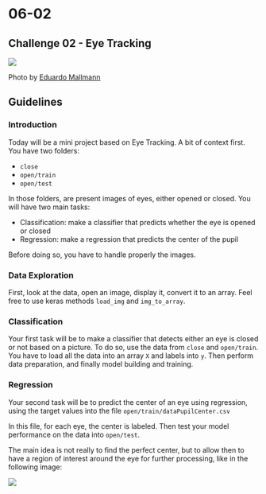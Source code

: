 # 06-02

## Challenge 02 - Eye Tracking

![](https://images.unsplash.com/photo-1531704118376-ec637130bfa0?ixlib=rb-1.2.1&ixid=eyJhcHBfaWQiOjEyMDd9&auto=format&fit=crop&w=1050&q=80)

Photo by [Eduardo Mallmann](https://unsplash.com/photos/3LPGWASiSbM)

## Guidelines

### Introduction

Today will be a mini project based on Eye Tracking. A bit of context first. You have two folders:
* `close`
* `open/train`
* `open/test`

In those folders, are present images of eyes, either opened or closed. You will have two main tasks:
* Classification: make a classifier that predicts whether the eye is opened or closed
* Regression: make a regression that predicts the center of the pupil

Before doing so, you have to handle properly the images.

### Data Exploration
First, look at the data, open an image, display it, convert it to an array.
Feel free to use keras methods `load_img` and `img_to_array`.

### Classification

Your first task will be to make a classifier that detects either an eye is closed or not based on a picture.
To do so, use the data from `close` and `open/train`. You have to load all the data into an array `X` and labels into `y`. Then perform data preparation, and finally model building and training.

### Regression

Your second task will be to predict the center of an eye using regression, using the target values into the file `open/train/dataPupilCenter.csv`

In this file, for each eye, the center is labeled. Then test your model performance on the data into `open/test`.

The main idea is not really to find the perfect center, but to allow then to have a region of interest around the eye for further processing, like in the following image:

![](../../00-Lectures/images/eye_box.png)
